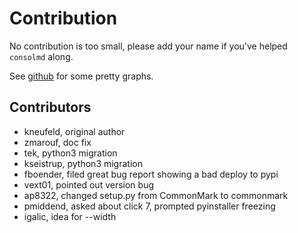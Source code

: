 # Contribution

No contribution is too small, please add your name if you've helped
`consolmd` along.

See [github](https://github.com/kneufeld/consolemd/graphs/contributors)
for some pretty graphs.

## Contributors

* kneufeld, original author
* zmarouf, doc fix
* tek, python3 migration
* kseistrup, python3 migration
* fboender, filed great bug report showing a bad deploy to pypi
* vext01, pointed out version bug
* ap8322, changed setup.py from CommonMark to commonmark
* pmiddend, asked about click 7, prompted pyinstaller freezing
* igalic, idea for --width
